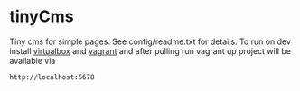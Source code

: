 # tinyCms
Tiny cms for simple pages. See config/readme.txt for details.
To run on dev install [virtualbox](https://www.virtualbox.org) and [vagrant](https://www.vagrantup.com/) and after pulling run vagrant up project will be available via
```
http://localhost:5678
```

